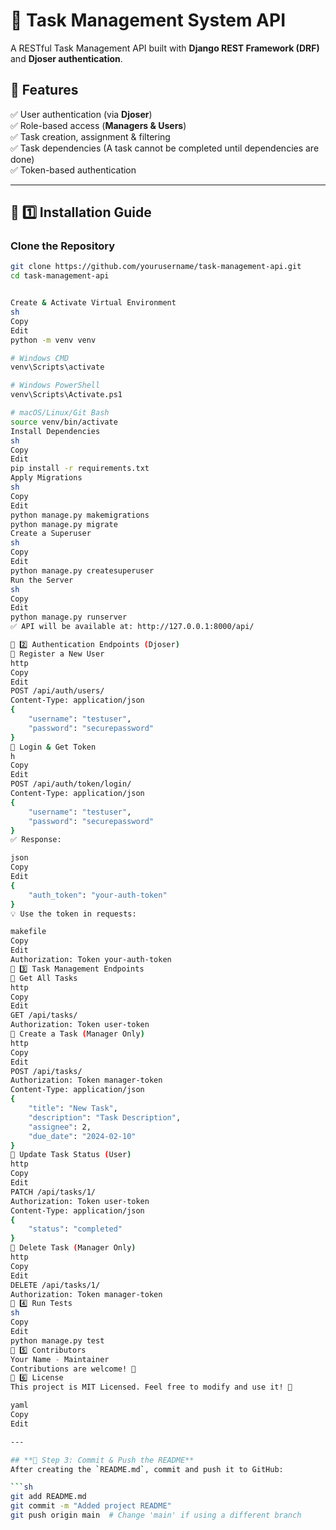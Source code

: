 # 🚀 Task Management System API

A RESTful Task Management API built with **Django REST Framework (DRF)** and **Djoser authentication**.

## 📌 Features
✅ User authentication (via **Djoser**)  
✅ Role-based access (**Managers & Users**)  
✅ Task creation, assignment & filtering  
✅ Task dependencies (A task cannot be completed until dependencies are done)  
✅ Token-based authentication  

---

## 📌 1️⃣ Installation Guide

### **Clone the Repository**
```sh
git clone https://github.com/yourusername/task-management-api.git
cd task-management-api


Create & Activate Virtual Environment
sh
Copy
Edit
python -m venv venv

# Windows CMD
venv\Scripts\activate

# Windows PowerShell
venv\Scripts\Activate.ps1

# macOS/Linux/Git Bash
source venv/bin/activate
Install Dependencies
sh
Copy
Edit
pip install -r requirements.txt
Apply Migrations
sh
Copy
Edit
python manage.py makemigrations
python manage.py migrate
Create a Superuser
sh
Copy
Edit
python manage.py createsuperuser
Run the Server
sh
Copy
Edit
python manage.py runserver
✅ API will be available at: http://127.0.0.1:8000/api/

📌 2️⃣ Authentication Endpoints (Djoser)
🔹 Register a New User
http
Copy
Edit
POST /api/auth/users/
Content-Type: application/json
{
    "username": "testuser",
    "password": "securepassword"
}
🔹 Login & Get Token
h
Copy
Edit
POST /api/auth/token/login/
Content-Type: application/json
{
    "username": "testuser",
    "password": "securepassword"
}
✅ Response:

json
Copy
Edit
{
    "auth_token": "your-auth-token"
}
💡 Use the token in requests:

makefile
Copy
Edit
Authorization: Token your-auth-token
📌 3️⃣ Task Management Endpoints
🔹 Get All Tasks
http
Copy
Edit
GET /api/tasks/
Authorization: Token user-token
🔹 Create a Task (Manager Only)
http
Copy
Edit
POST /api/tasks/
Authorization: Token manager-token
Content-Type: application/json
{
    "title": "New Task",
    "description": "Task Description",
    "assignee": 2,
    "due_date": "2024-02-10"
}
🔹 Update Task Status (User)
http
Copy
Edit
PATCH /api/tasks/1/
Authorization: Token user-token
Content-Type: application/json
{
    "status": "completed"
}
🔹 Delete Task (Manager Only)
http
Copy
Edit
DELETE /api/tasks/1/
Authorization: Token manager-token
📌 4️⃣ Run Tests
sh
Copy
Edit
python manage.py test
📌 5️⃣ Contributors
Your Name - Maintainer
Contributions are welcome! 🎉
📌 6️⃣ License
This project is MIT Licensed. Feel free to modify and use it! 📝

yaml
Copy
Edit

---

## **📌 Step 3: Commit & Push the README**
After creating the `README.md`, commit and push it to GitHub:

```sh
git add README.md
git commit -m "Added project README"
git push origin main  # Change 'main' if using a different branch
